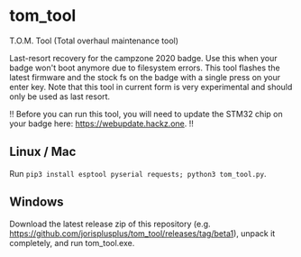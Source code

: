# tom_tool
T.O.M. Tool (Total overhaul maintenance tool)

Last-resort recovery for the campzone 2020 badge. Use this when your badge won't boot anymore due to filesystem errors. This tool flashes the latest firmware and the stock fs on the badge with a single press on your enter key. Note that this tool in current form is very experimental and should only be used as last resort.

!! Before you can run this tool, you will need to update the STM32 chip on your badge here: https://webupdate.hackz.one. !!

## Linux / Mac
Run `pip3 install esptool pyserial requests; python3 tom_tool.py`.

## Windows
Download the latest release zip of this repository (e.g. https://github.com/jorisplusplus/tom_tool/releases/tag/beta1), unpack it completely, and run tom_tool.exe.


